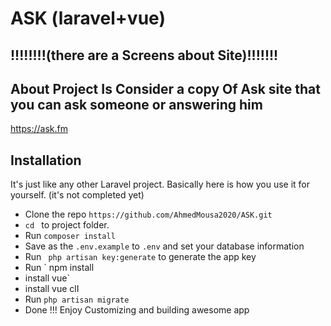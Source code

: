 # ASK (laravel+vue)



## !!!!!!!!(there are a Screens about Site)!!!!!!!



## About Project Is Consider a copy Of Ask site that you can ask someone or answering him 
https://ask.fm

## Installation

It's just like any other Laravel project. Basically here is how you use it for yourself. (it's not completed yet) 

* Clone the repo `https://github.com/AhmedMousa2020/ASK.git `
* `cd ` to project folder. 
* Run ` composer install `
* Save as the `.env.example` to `.env` and set your database information 
* Run ` php artisan key:generate` to generate the app key
* Run ` npm install
* install vue` 
* install vue clI
* Run ` php artisan migrate ` 
* Done !!! Enjoy Customizing and building awesome app 
